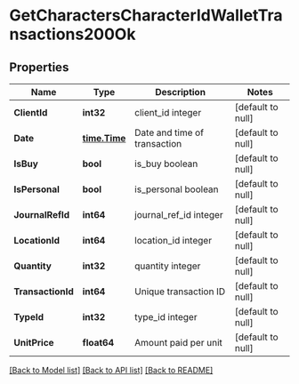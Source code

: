 # GetCharactersCharacterIdWalletTransactions200Ok

## Properties
Name | Type | Description | Notes
------------ | ------------- | ------------- | -------------
**ClientId** | **int32** | client_id integer | [default to null]
**Date** | [**time.Time**](time.Time.md) | Date and time of transaction | [default to null]
**IsBuy** | **bool** | is_buy boolean | [default to null]
**IsPersonal** | **bool** | is_personal boolean | [default to null]
**JournalRefId** | **int64** | journal_ref_id integer | [default to null]
**LocationId** | **int64** | location_id integer | [default to null]
**Quantity** | **int32** | quantity integer | [default to null]
**TransactionId** | **int64** | Unique transaction ID | [default to null]
**TypeId** | **int32** | type_id integer | [default to null]
**UnitPrice** | **float64** | Amount paid per unit | [default to null]

[[Back to Model list]](../README.md#documentation-for-models) [[Back to API list]](../README.md#documentation-for-api-endpoints) [[Back to README]](../README.md)


